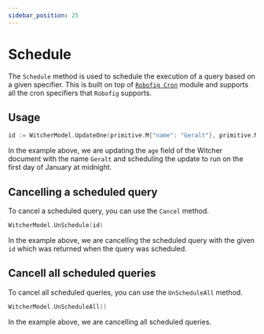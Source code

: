 ```yaml
---
sidebar_position: 25
---
```


# Schedule

The `Schedule` method is used to schedule the execution of a query based on a given specifier. This is built on top of [`Robofig Cron`](https://pkg.go.dev/github.com/robfig/cron/v3) module and supports all the cron specifiers that `Robofig` supports.

## Usage

```go
id := WitcherModel.UpdateOne(primitive.M{"name": "Geralt"}, primitive.M{"age": 101}).Schedule("0 0 1 1 *").Exec().(int)
```

In the example above, we are updating the `age` field of the Witcher document with the name `Geralt` and scheduling the update to run on the first day of January at midnight.

## Cancelling a scheduled query

To cancel a scheduled query, you can use the `Cancel` method.

```go
WitcherModel.UnSchedule(id)
```

In the example above, we are cancelling the scheduled query with the given `id` which was returned when the query was scheduled.


## Cancell all scheduled queries

To cancel all scheduled queries, you can use the `UnScheduleAll` method.

```go
WitcherModel.UnScheduleAll()
```

In the example above, we are cancelling all scheduled queries.